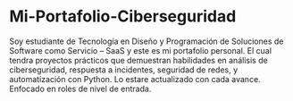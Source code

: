 # Mi-Portafolio-Ciberseguridad
Soy estudiante de Tecnología en Diseño y Programación de Soluciones de Software como Servicio – SaaS y este es mi portafolio personal. El cual tendra proyectos prácticos que demuestran habilidades en análisis de ciberseguridad, respuesta a incidentes, seguridad de redes, y automatización con Python. Lo estare actualizado con cada avance. Enfocado en roles de nivel de entrada.
